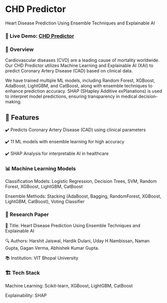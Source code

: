 # CHD Predictor
Heart Disease Prediction Using Ensemble Techniques and Explainable AI
### 🔗 Live Demo: [CHD Predictor](https://chdpredictor.streamlit.app/)

### 📌 Overview
Cardiovascular diseases (CVD) are a leading cause of mortality worldwide. Our CHD Predictor utilizes Machine Learning and Explainable AI (XAI) to predict Coronary Artery Disease (CAD) based on clinical data.

We have trained multiple ML models, including Random Forest, XGBoost, AdaBoost, LightGBM, and CatBoost, along with ensemble techniques to enhance prediction accuracy. SHAP (SHapley Additive exPlanations) is used to interpret model predictions, ensuring transparency in medical decision-making.

## 🚀 Features
✔️ Predicts Coronary Artery Disease (CAD) using clinical parameters

✔️ 11 ML models with ensemble learning for high accuracy

✔️ SHAP Analysis for interpretable AI in healthcare

### 📊 Machine Learning Models
Classification Models: Logistic Regression, Decision Trees, SVM, Random Forest, XGBoost, LightGBM, CatBoost

Ensemble Methods: Stacking (AdaBoost, Bagging, RandomForest, XGBoost, LightGBM, CatBoost), Voting Classifier

### 🔬 Research Paper
📄 Title: Heart Disease Prediction Using Ensemble Techniques and Explainable AI

🔍 Authors: Harshit Jaiswal, Hardik Dulani, Uday H Nambissan, Naman Gupta, Gagan Verma, Abhishek Kumar Gupta.

📚 Institution: VIT Bhopal University

### 🏗️ Tech Stack
Machine Learning: Scikit-learn, XGBoost, LightGBM, CatBoost

Explainability: SHAP
